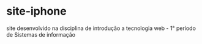 # site-iphone
site desenvolvido na disciplina de introdução a tecnologia web - 1° período de Sistemas de informação 
